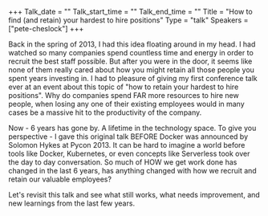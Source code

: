 +++
Talk_date = ""
Talk_start_time = ""
Talk_end_time = ""
Title = "How to find (and retain) your hardest to hire positions"
Type = "talk"
Speakers = ["pete-cheslock"]
+++

Back in the spring of 2013, I had this idea floating around in my head.  I had watched so many companies spend countless time and energy in order to recruit the best staff possible.  But after you were in the door, it seems like none of them really cared about how you might retain all those people you spent years investing in.  I had to pleasure of giving my first conference talk ever at an event about this topic of "how to retain your hardest to hire positions".  Why do companies spend FAR more resources to hire new people, when losing any one of their existing employees would in many cases be a massive hit to the productivity of the company.  

Now - 6 years has gone by.  A lifetime in the technology space.  To give you perspective - I gave this original talk BEFORE Docker was announced by Solomon Hykes at Pycon 2013.  It can be hard to imagine a world before tools like Docker, Kubernetes, or even concepts like Serverless took over the day to day conversation.  So much of HOW we get work done has changed in the last 6 years, has anything changed with how we recruit and retain our valuable employees?

Let's revisit this talk and see what still works, what needs improvement, and new learnings from the last few years.
